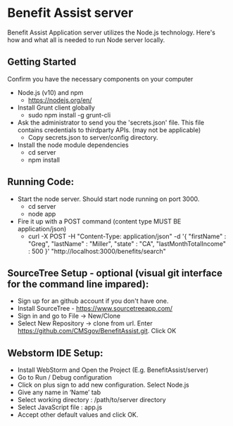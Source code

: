 Benefit Assist server
=====================

Benefit Assist Application server utilizes the Node.js technology. Here's how and what all is needed to run Node server locally.

## Getting Started
Confirm you have the necessary components on your computer

* Node.js (v10) and npm  
    * https://nodejs.org/en/
* Install Grunt client globally  
    * sudo npm install -g grunt-cli 
* Ask the administrator to send you the 'secrets.json' file.  This file contains credentials to thirdparty APIs. (may not be applicable)
    * Copy secrets.json to server/config directory.
* Install the node module dependencies
    * cd server
    * npm install

## Running Code:
* Start the node server. Should start node running on port 3000.
    * cd server
    * node app
* Fire it up with a POST command (content type MUST BE application/json)
    * curl -X POST -H "Content-Type: application/json" -d '{
          "firstName" : "Greg",
          "lastName" : "Miller",
          "state" : "CA",
          "lastMonthTotalIncome" : 500
      }' "http://localhost:3000/benefits/search"

## SourceTree Setup - optional (visual git interface for the command line impared):
* Sign up for an github account if you don't have one.
* Install SourceTree - https://www.sourcetreeapp.com/
* Sign in and go to File -> New/Clone
* Select New Repository -> clone from url. Enter https://github.com/CMSgov/BenefitAssist.git. Click OK


## Webstorm IDE Setup:
* Install WebStorm and Open the Project (E.g. BenefitAssist/server)
* Go to Run / Debug configuration
* Click on plus sign to add new configuration. Select Node.js
* Give any name in ‘Name’ tab
* Select working directory : /path/to/server directory
* Select JavaScript file : app.js
* Accept other default values and click OK.


